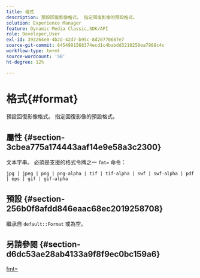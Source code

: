 ```yaml
---
title: 格式
description: 預設回復影像格式。 指定回復影像的預設格式。
solution: Experience Manager
feature: Dynamic Media Classic,SDK/API
role: Developer,User
exl-id: 393264e0-4b2d-42d7-b95c-8d20770687e7
source-git-commit: 8454991568374ecd1c4babdd3210250ea7988c4c
workflow-type: tm+mt
source-wordcount: '50'
ht-degree: 12%

---
```


# 格式{#format}

預設回復影像格式。 指定回復影像的預設格式。

## 屬性 {#section-3cbea775a174443aaf14e9e58a3c2300}

文本字串。 必須是支援的格式令牌之一 `fmt=` 命令：

`jpg | jpeg | png | png-alpha | tif | tif-alpha | swf | swf-alpha | pdf | eps | gif | gif-alpha`

## 預設 {#section-256b0f8afdd846eaac68ec2019258708}

繼承自 `default::Format` 或為空。

## 另請參閱 {#section-d6dc53ae28ab4133a9f8f9ec0bc159a6}

[fmt=](../../../../../ir-api/http-protocol/image-rendering-api-ref/c-ir-http-protocol-ref/c-ir-http-protocol-command-reference/r-ir-fmt.md#reference-4c743f67d56b47c5b774fcc900ff758c)
